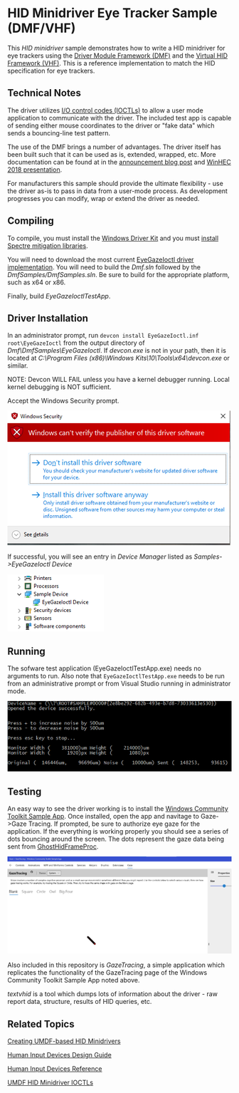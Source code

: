 # HID Minidriver Eye Tracker Sample (DMF/VHF)

This *HID minidriver* sample demonstrates how to write a HID minidriver for eye trackers using the [Driver Module Framework (DMF)](https://github.com/microsoft/DMF) and the [Virtual HID Framework (VHF)](https://docs.microsoft.com/en-us/windows-hardware/drivers/hid/virtual-hid-framework--vhf-). This is a reference implementation to match the HID specification for eye trackers.

## Technical Notes

The driver utilizes [I/O control codes (IOCTLs)](https://docs.microsoft.com/en-us/windows-hardware/drivers/kernel/introduction-to-i-o-control-codes) to allow a user mode application to communicate with the driver. The included test app is capable of sending either mouse coordinates to the driver or "fake data" which sends a bouncing-line test pattern.

The use of the DMF brings a number of advantages. The driver itself has been built such that it can be used as is, extended, wrapped, etc. More documentation can be found at in the [announcement blog post](https://blogs.windows.com/windowsdeveloper/2018/08/15/introducing-driver-module-framework/) and [WinHEC 2018 presentation](https://www.microsoft.com/en-us/videoplayer/embed/RE2IIUT?pid=cx-video-1-oneplayer&postJsllMsg=true&autoplay=true&market=en-us).

For manufacturers this sample should provide the ultimate flexibility - use the driver as-is to pass in data from a user-mode process. As development progresses you can modify, wrap or extend the driver as needed.

## Compiling

To compile, you must install the [Windows Driver Kit](https://docs.microsoft.com/en-us/windows-hardware/drivers/download-the-wdk) and you must [install Spectre mitigation libraries](https://devblogs.microsoft.com/cppblog/spectre-mitigations-in-msvc/).

You will need to download the most current [EyeGazeIoctl driver implementation](https://github.com/microsoft/DMF/tree/personal/satertza/Gaze). You will need to build the *Dmf.sln* followed by the *DmfSamples/DmfSamples.sln*. Be sure to build for the appropriate platform, such as x64 or x86.

Finally, build *EyeGazeIoctlTestApp*.

## Driver Installation

In an administrator prompt, run `devcon install EyeGazeIoctl.inf root\EyeGazeIoctl` from the output directory of *Dmf\DmfSamples\EyeGazeIoctl*. If *devcon.exe* is not in your path, then it is located at *C:\Program Files (x86)\Windows Kits\10\Tools\x64\devcon.exe* or similar.

NOTE: Devcon WILL FAIL unless you have a kernel debugger running. Local kernel debugging is NOT sufficient. 

Accept the Windows Security prompt.

![Windows Security Prompt](assets/images/Windows_Security_Prompt.png)

If successful, you will see an entry in *Device Manager* listed as *Samples->EyeGazeIoctl Device*

![EyeGazeIoctl Driver Installed](assets/images/EyeGazeIoctl_Driver_Installed.png)

## Running

The sofware test application (EyeGazeIoctlTestApp.exe) needs no arguments to run. Also note that `EyeGazeIoctlTestApp.exe` needs to be run from an administrative prompt or from Visual Studio running in administrator mode.

![EyeGazeIoctlTestApp Running](assets/images/EyeGazeIoctlTestApp_Running.png)

## Testing

An easy way to see the driver working is to install the [Windows Community Toolkit Sample App](https://www.microsoft.com/en-us/p/windows-community-toolkit-sample-app/9nblggh4tlcq). Once 
installed, open the app and navitage to Gaze->Gaze Tracing. If prompted, be sure to authorize eye gaze for the application. If the everything is working properly
you should see a series of dots bouncing around the screen. The dots represent the gaze data being sent from [GhostHidFrameProc](drivers/ghost/GhostHid.c).

![Windows Community Toolkit - Test](assets/images/Windows_Community_Toolkit_Test.png)

Also included in this repository is *GazeTracing*, a simple application which replicates the functionality of the GazeTracing page of the Windows Community Toolkit Sample App noted above. 

*textvhid* is a tool which dumps lots of information about the driver - raw report data, structure, results of HID queries, etc. 

## Related Topics

[Creating UMDF-based HID Minidrivers](http://msdn.microsoft.com/en-us/library/windows/hardware/hh439579)

[Human Input Devices Design Guide](http://msdn.microsoft.com/en-us/library/windows/hardware/ff539952)

[Human Input Devices Reference](http://msdn.microsoft.com/en-us/library/windows/hardware/ff539956)

[UMDF HID Minidriver IOCTLs](http://msdn.microsoft.com/en-us/library/windows/hardware/hh463977)